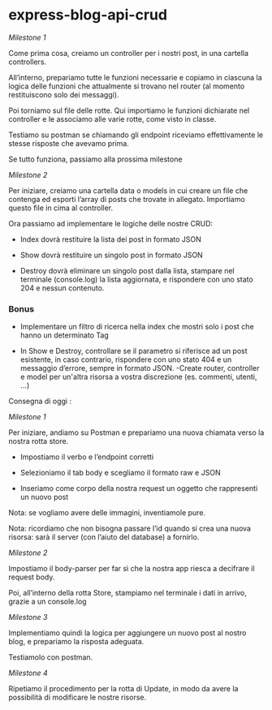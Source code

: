 # express-blog-api-crud

*Milestone 1*

Come prima cosa, creiamo un controller per i nostri post, in una cartella controllers.

All’interno, prepariamo tutte le funzioni necessarie e copiamo in ciascuna la logica delle funzioni che attualmente si trovano nel router (al momento restituiscono solo dei messaggi).

Poi torniamo sul file delle rotte. Qui importiamo le funzioni dichiarate nel controller e le associamo alle varie rotte, come visto in classe.

Testiamo su postman se chiamando gli endpoint riceviamo effettivamente le stesse risposte che avevamo prima.

Se tutto funziona, passiamo alla prossima milestone

*Milestone 2*

Per iniziare, creiamo una cartella data o models  in cui creare un file che contenga ed esporti l’array di posts che trovate in allegato.  Importiamo questo file in cima al controller.

Ora passiamo ad implementare le logiche delle nostre CRUD:

- Index dovrà restituire la lista dei post in formato JSON

- Show dovrà restituire un singolo post in formato JSON

- Destroy dovrà eliminare un singolo post dalla lista, stampare nel terminale (console.log) la lista aggiornata, e rispondere con uno stato 204 e nessun contenuto.

### Bonus

- Implementare un filtro di ricerca nella index che mostri solo i post che hanno un determinato Tag

- In Show e Destroy, controllare se il parametro si riferisce ad un post esistente, in caso contrario, rispondere con uno stato 404 e un messaggio d’errore, sempre in formato JSON.
-Create router, controller e model per un'altra risorsa a vostra discrezione (es. commenti, utenti, ...)

Consegna di oggi :

*Milestone 1*

Per iniziare, andiamo su Postman e prepariamo una nuova chiamata verso la nostra rotta store.

- Impostiamo il verbo e l’endpoint corretti

- Selezioniamo il tab body e scegliamo il formato raw e JSON

- Inseriamo come corpo della nostra request un oggetto che rappresenti un nuovo post

Nota: se vogliamo avere delle immagini, inventiamole pure.

Nota: ricordiamo che non bisogna passare l’id quando si crea una nuova risorsa: sarà il server (con 
l’aiuto del database) a fornirlo.

*Milestone 2*

Impostiamo il body-parser per far sì che la nostra app riesca a decifrare il request body.

Poi, all’interno della rotta Store, stampiamo nel terminale i dati in arrivo, grazie a un console.log

*Milestone 3*

Implementiamo quindi la logica per aggiungere un nuovo post al nostro blog, e prepariamo la risposta 
adeguata.

Testiamolo con postman.

*Milestone 4*

Ripetiamo il procedimento per la rotta di Update, in modo da avere la possibilità di modificare le nostre risorse.